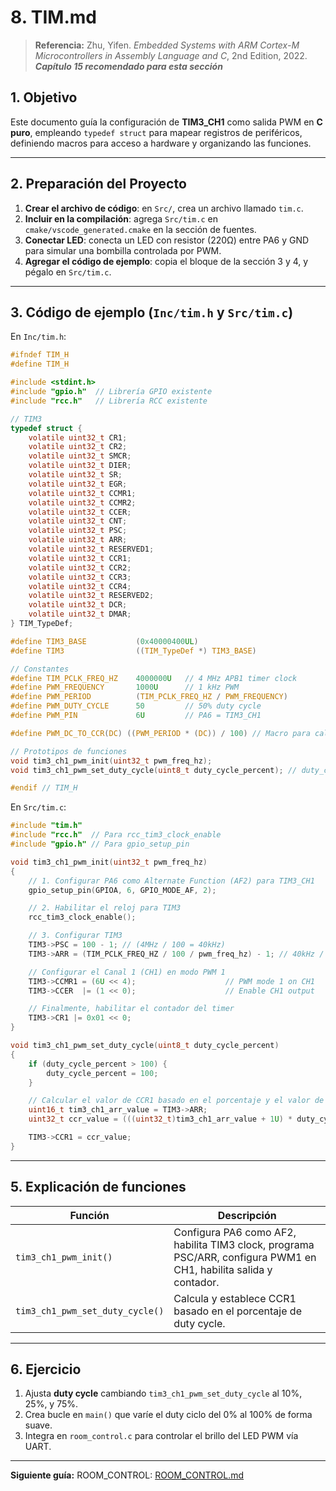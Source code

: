 # 8. TIM.md
> **Referencia:**
> Zhu, Yifen. *Embedded Systems with ARM Cortex-M Microcontrollers in Assembly Language and C*, 2nd Edition, 2022. ***Capítulo 15 recomendado para esta sección***

## 1. Objetivo

Este documento guía la configuración de **TIM3\_CH1** como salida PWM en **C puro**, empleando `typedef struct` para mapear registros de periféricos, definiendo macros para acceso a hardware y organizando las funciones.

---

## 2. Preparación del Proyecto

1. **Crear el archivo de código**: en `Src/`, crea un archivo llamado `tim.c`.
2. **Incluir en la compilación**: agrega `Src/tim.c` en `cmake/vscode_generated.cmake` en la sección de fuentes.
3. **Conectar LED**: conecta un LED con resistor (220Ω) entre PA6 y GND para simular una bombilla controlada por PWM.
4. **Agregar el código de ejemplo**: copia el bloque de la sección 3 y 4, y pégalo en `Src/tim.c`.

---

## 3. Código de ejemplo (`Inc/tim.h` y `Src/tim.c`)

En `Inc/tim.h`:
```c
#ifndef TIM_H
#define TIM_H

#include <stdint.h>
#include "gpio.h"  // Librería GPIO existente
#include "rcc.h"   // Librería RCC existente

// TIM3
typedef struct {
    volatile uint32_t CR1;
    volatile uint32_t CR2;
    volatile uint32_t SMCR;
    volatile uint32_t DIER;
    volatile uint32_t SR;
    volatile uint32_t EGR;
    volatile uint32_t CCMR1;
    volatile uint32_t CCMR2;
    volatile uint32_t CCER;
    volatile uint32_t CNT;
    volatile uint32_t PSC;
    volatile uint32_t ARR;
    volatile uint32_t RESERVED1;
    volatile uint32_t CCR1;
    volatile uint32_t CCR2;
    volatile uint32_t CCR3;
    volatile uint32_t CCR4;
    volatile uint32_t RESERVED2;
    volatile uint32_t DCR;
    volatile uint32_t DMAR;
} TIM_TypeDef;

#define TIM3_BASE           (0x40000400UL)
#define TIM3                ((TIM_TypeDef *) TIM3_BASE)

// Constantes
#define TIM_PCLK_FREQ_HZ    4000000U   // 4 MHz APB1 timer clock
#define PWM_FREQUENCY       1000U      // 1 kHz PWM
#define PWM_PERIOD          (TIM_PCLK_FREQ_HZ / PWM_FREQUENCY)
#define PWM_DUTY_CYCLE      50         // 50% duty cycle
#define PWM_PIN             6U         // PA6 = TIM3_CH1

#define PWM_DC_TO_CCR(DC) ((PWM_PERIOD * (DC)) / 100) // Macro para calcular CCR

// Prototipos de funciones
void tim3_ch1_pwm_init(uint32_t pwm_freq_hz);
void tim3_ch1_pwm_set_duty_cycle(uint8_t duty_cycle_percent); // duty_cycle en % (0-100)

#endif // TIM_H
```

En `Src/tim.c`:
```c
#include "tim.h"
#include "rcc.h"  // Para rcc_tim3_clock_enable
#include "gpio.h" // Para gpio_setup_pin

void tim3_ch1_pwm_init(uint32_t pwm_freq_hz)
{
    // 1. Configurar PA6 como Alternate Function (AF2) para TIM3_CH1
    gpio_setup_pin(GPIOA, 6, GPIO_MODE_AF, 2);

    // 2. Habilitar el reloj para TIM3
    rcc_tim3_clock_enable();

    // 3. Configurar TIM3
    TIM3->PSC = 100 - 1; // (4MHz / 100 = 40kHz)
    TIM3->ARR = (TIM_PCLK_FREQ_HZ / 100 / pwm_freq_hz) - 1; // 40kHz / pwm_freq_hz

    // Configurar el Canal 1 (CH1) en modo PWM 1
    TIM3->CCMR1 = (6U << 4);                    // PWM mode 1 on CH1
    TIM3->CCER  |= (1 << 0);                    // Enable CH1 output

    // Finalmente, habilitar el contador del timer
    TIM3->CR1 |= 0x01 << 0;
}

void tim3_ch1_pwm_set_duty_cycle(uint8_t duty_cycle_percent)
{
    if (duty_cycle_percent > 100) {
        duty_cycle_percent = 100;
    }

    // Calcular el valor de CCR1 basado en el porcentaje y el valor de ARR
    uint16_t tim3_ch1_arr_value = TIM3->ARR;
    uint32_t ccr_value = (((uint32_t)tim3_ch1_arr_value + 1U) * duty_cycle_percent) / 100U;

    TIM3->CCR1 = ccr_value;
}
```

---

## 5. Explicación de funciones

| Función           | Descripción                                                          |
| ----------------- | -------------------------------------------------------------------- |
| `tim3_ch1_pwm_init()` | Configura PA6 como AF2, habilita TIM3 clock, programa PSC/ARR, configura PWM1 en CH1, habilita salida y contador. |
| `tim3_ch1_pwm_set_duty_cycle()` | Calcula y establece CCR1 basado en el porcentaje de duty cycle. |

---

## 6. Ejercicio

1. Ajusta **duty cycle** cambiando `tim3_ch1_pwm_set_duty_cycle` al 10%, 25%, y 75%.
2. Crea bucle en `main()` que varíe el duty ciclo del 0% al 100% de forma suave.
3. Integra en `room_control.c` para controlar el brillo del LED PWM vía UART.

---

**Siguiente guía:**
ROOM_CONTROL: [ROOM_CONTROL.md](9_ROOM_CONTROL.md)
